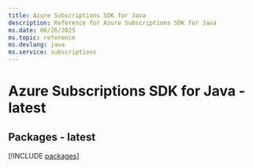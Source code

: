```yaml
---
title: Azure Subscriptions SDK for Java
description: Reference for Azure Subscriptions SDK for Java
ms.date: 06/26/2025
ms.topic: reference
ms.devlang: java
ms.service: subscriptions
---
```

# Azure Subscriptions SDK for Java - latest
## Packages - latest
[!INCLUDE [packages](subscriptions-index.md)]